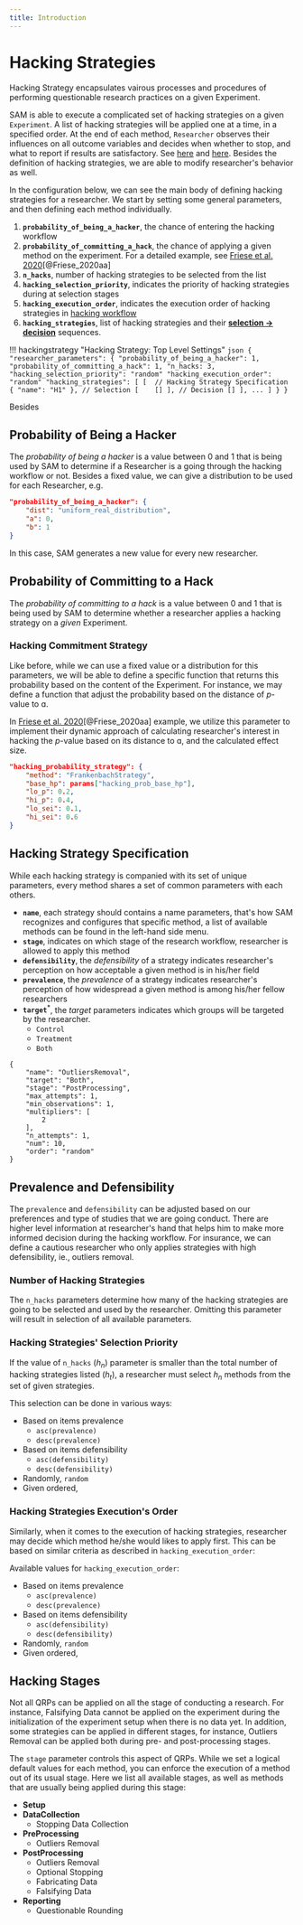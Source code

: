 ```yaml
---
title: Introduction
---
```


# Hacking Strategies

Hacking Strategy encapsulates vairous processes and procedures of performing questionable research practices on a given Experiment.

SAM is able to execute a complicated set of hacking strategies on a given `Experiment`. A list of hacking strategies will be applied one at a time, in a specified order. At the end of each method, `Researcher` observes their influences on all outcome variables and decides when whether to stop, and what to report if results are satisfactory. See [here](design.md#hacking-strategy) and [here](flow.md#perform-research). Besides the definition of hacking strategies, we are able to modify researcher's behavior as well. 

In the configuration below, we can see the main body of defining hacking strategies for a researcher. We start by setting some general parameters, and then defining each method individually.

1. **`probability_of_being_a_hacker`**, the chance of entering the hacking workflow
2. **`probability_of_committing_a_hack`**, the chance of applying a given method on the experiment. For a detailed example, see [Friese et al. 2020](Friese_et_al_2020.md)[@Friese_2020aa]
3. **`n_hacks`**, number of hacking strategies to be selected from the list
3. **`hacking_selection_priority`**, indicates the priority of hacking strategies during at selection stages
4. **`hacking_execution_order`**, indicates the execution order of hacking strategies in [hacking workflow](research-workflow.md#hacking-workflow)
5. **`hacking_strategies`**, list of hacking strategies and their [**selection → decision**](decision-strategies.md) sequences.

!!! hackingstrategy "Hacking Strategy: Top Level Settings"
    ```json
    {
      "researcher_parameters":
      {
        "probability_of_being_a_hacker": 1,
        "probability_of_committing_a_hack": 1,
        "n_hacks: 3,
        "hacking_selection_priority": "random"
        "hacking_execution_order": "random"
        "hacking_strategies": [
          [ 
             // Hacking Strategy Specification
             {
                 "name": "H1"
             },
             // Selection
             [   
              []
             ],
             // Decision
             []
          ],
          ...
        ]
      }
    }
    ```

Besides 

## Probability of Being a Hacker

The *probability of being a hacker* is a value between 0 and 1 that is being used by SAM to determine if a Researcher is a going through the hacking workflow or not. Besides a fixed value, we can give a distribution to be used for each Researcher, e.g.

```json
"probability_of_being_a_hacker": {
	"dist": "uniform_real_distribution",
	"a": 0,
	"b": 1
} 
```

In this case, SAM generates a new value for every new researcher. 

## Probability of Committing to a Hack

The *probability of committing to a hack* is a value between 0 and 1 that is being used by SAM to determine whether a researcher applies a hacking strategy on a *given* Experiment. 

### Hacking Commitment Strategy

Like before, while we can use a fixed value or a distribution for this parameters, we will be able to define a specific function that returns this probability based on the content of the Experiment. For instance, we may define a function that adjust the probability based on the distance of *p*-value to ɑ.

In [Friese et al. 2020](Friese_et_al_2020.md)[@Friese_2020aa] example, we utilize this parameter to implement their dynamic approach of calculating researcher's interest in hacking the *p*-value based on its distance to ɑ, and the calculated effect size.

```json
"hacking_probability_strategy": {
	"method": "FrankenbachStrategy",
	"base_hp": params["hacking_prob_base_hp"],
	"lo_p": 0.2,
	"hi_p": 0.4,
	"lo_sei": 0.1,
	"hi_sei": 0.6
}
```


## Hacking Strategy Specification

While each hacking strategy is companied with its set of unique parameters, every method shares a set of common parameters with each others. 

- **`name`**, each strategy should contains a name parameters, that's how SAM recognizes and configures that specific method, a list of available methods can be found in the left-hand side menu.
- **`stage`**, indicates on which stage of the research workflow, researcher is allowed to apply this method
- **`defensibility`**, the *defensibility* of a strategy indicates researcher's perception on how acceptable a given method is in his/her field
- **`prevalence`**, the *prevalence* of a strategy indicates researcher's perception of how widespread a given method is among his/her fellow researchers
- **`target`**<sup>*</sup>, the *target* parameters indicates which groups will be targeted by the researcher.
	- `Control`
	- `Treatment`
	- `Both`


```
{
	"name": "OutliersRemoval",
	"target": "Both",
	"stage": "PostProcessing",
	"max_attempts": 1,
	"min_observations": 1,
	"multipliers": [
		2
	],
	"n_attempts": 1,
	"num": 10,
	"order": "random"
}
```

## Prevalence and Defensibility

The `prevalence` and `defensibility` can be adjusted based on our preferences and type of studies that we are going conduct. There are higher level information at researcher's hand that helps him to make more informed decision during the hacking workflow. For insurance, we can define a cautious researcher who only applies strategies with high defensibility, ie., outliers removal.

### Number of Hacking Strategies

The `n_hacks` parameters determine how many of the hacking strategies are going to be selected and used by the researcher. Omitting this parameter will result in selection of all available parameters.

### Hacking Strategies' Selection Priority

If the value of `n_hacks` (*h<sub>n</sub>*) parameter is smaller than the total number of hacking strategies listed (*h<sub>t</sub>*), a researcher must select *h<sub>n</sub>* methods from the set of given strategies.

This selection can be done in various ways:

- Based on items prevalence
	- `asc(prevalence)`
	- `desc(prevalence)`
- Based on items defensibility
	- `asc(defensibility)`
	- `desc(defensibility)`
- Randomly, `random`
- Given ordered, `‌`

### Hacking Strategies Execution's Order

Similarly, when it comes to the execution of hacking strategies, researcher may decide which method he/she would likes to apply first. This can be based on similar criteria as described in `hacking_execution_order`:

Available values for `hacking_execution_order`:

- Based on items prevalence
	- `asc(prevalence)`
	- `desc(prevalence)`
- Based on items defensibility
	- `asc(defensibility)`
	- `desc(defensibility)`
- Randomly, `random`
- Given ordered, `‌`

## Hacking Stages

Not all QRPs can be applied on all the stage of conducting a research. For instance, Falsifying Data cannot be applied on the experiment during the initialization of the experiment setup when there is no data yet. In addition, some strategies can be applied in different stages, for instance, Outliers Removal can be applied both during pre- and post-processing stages.

The `stage` parameter controls this aspect of QRPs. While we set a logical default values for each method, you can enforce the execution of a method out of its usual stage. Here we list all available stages, as well as methods that are usually being applied during this stage:

- **Setup**
- **DataCollection**
	- Stopping Data Collection
- **PreProcessing**
	- Outliers Removal
- **PostProcessing**
	- Outliers Removal
	- Optional Stopping
	- Fabricating Data
	- Falsifying Data
- **Reporting**
	- Questionable Rounding



